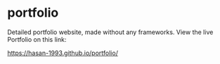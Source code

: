 # portfolio
Detailed portfolio website, made without any frameworks.
View the live Portfolio on this link:

https://hasan-1993.github.io/portfolio/
